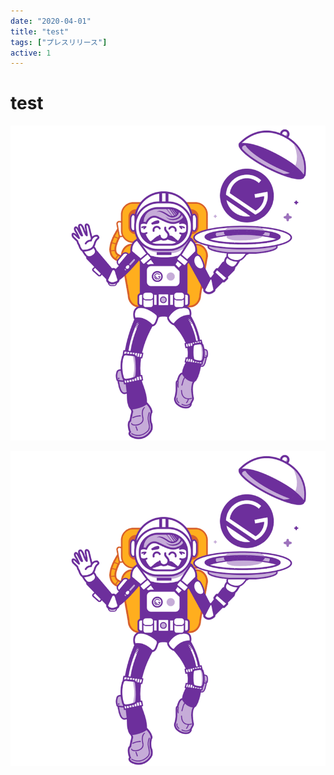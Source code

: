 ```yaml
---
date: "2020-04-01"
title: "test"
tags: ["プレスリリース"]
active: 1
---
```


# test

![AppStoreConnect1](./001.png)

![AppStoreConnect1](./001.png)
